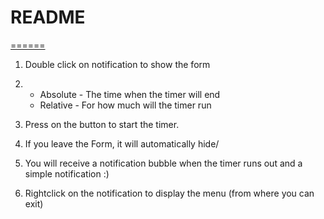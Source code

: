 <h1>README</h1>
<u>======</u>

1. Double click on notification to show the form

2. * Absolute - The time when the timer will end
   * Relative - For how much will the timer run

3. Press on the button to start the timer.

4. If you leave the Form, it will automatically hide/

5. You will receive a notification bubble when the timer runs out and a simple notification :)

6. Rightclick on the notification to display the menu (from where you can exit)

